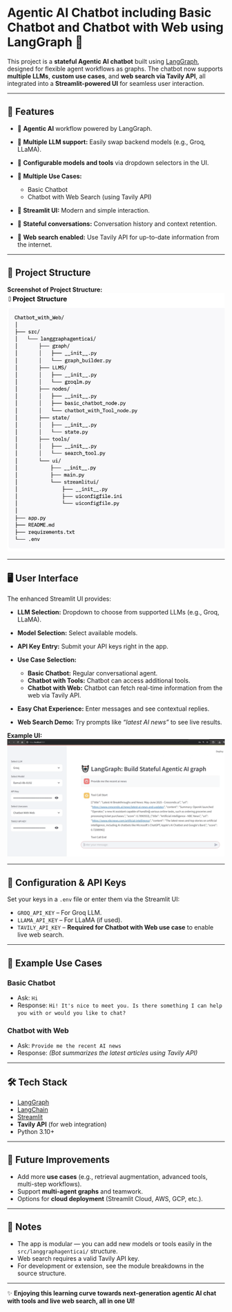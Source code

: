 # Agentic AI Chatbot including Basic Chatbot and Chatbot with Web using LangGraph 🤖

This project is a **stateful Agentic AI chatbot** built using [LangGraph](https://python.langchain.com/docs/langgraph/), designed for flexible agent workflows as graphs. The chatbot now supports **multiple LLMs**, **custom use cases**, and **web search via Tavily API**, all integrated into a **Streamlit-powered UI** for seamless user interaction.

---

## 🚀 Features

* 🔹 **Agentic AI** workflow powered by LangGraph.
* 🔹 **Multiple LLM support:** Easily swap backend models (e.g., Groq, LLaMA).
* 🔹 **Configurable models and tools** via dropdown selectors in the UI.
* 🔹 **Multiple Use Cases:**

  * Basic Chatbot
  * Chatbot with Web Search (using Tavily API)
* 🔹 **Streamlit UI:** Modern and simple interaction.
* 🔹 **Stateful conversations:** Conversation history and context retention.
* 🔹 **Web search enabled:** Use Tavily API for up-to-date information from the internet.

---

## 📂 Project Structure

**Screenshot of Project Structure:**
![UI Screenshot](docs/chatbot_with_web_project_structure.png)

---

## 🖥️ User Interface

The enhanced Streamlit UI provides:

* **LLM Selection:** Dropdown to choose from supported LLMs (e.g., Groq, LLaMA).
* **Model Selection:** Select available models.
* **API Key Entry:** Submit your API keys right in the app.
* **Use Case Selection:**

  * **Basic Chatbot:** Regular conversational agent.
  * **Chatbot with Tools:** Chatbot can access additional tools.
  * **Chatbot with Web:** Chatbot can fetch real-time information from the web via Tavily API.
* **Easy Chat Experience:** Enter messages and see contextual replies.
* **Web Search Demo:** Try prompts like *“latest AI news”* to see live results.

**Example UI:**
![UI Screenshot](docs/agentic_ai_chatbot_with_web.jpg)

---

## 🔑 Configuration & API Keys

Set your keys in a `.env` file or enter them via the Streamlit UI:

* `GROQ_API_KEY` – For Groq LLM.
* `LLAMA_API_KEY` – For LLaMA (if used).
* `TAVILY_API_KEY` – **Required for Chatbot with Web use case** to enable live web search.

---

## 📖 Example Use Cases

### **Basic Chatbot**

* Ask: `Hi`
* Response: `Hi! It's nice to meet you. Is there something I can help you with or would you like to chat?`

### **Chatbot with Web**

* Ask: `Provide me the recent AI news`
* Response: *(Bot summarizes the latest articles using Tavily API)*

---

## 🛠️ Tech Stack

* [LangGraph](https://python.langchain.com/docs/langgraph/)
* [LangChain](https://www.langchain.com/)
* [Streamlit](https://streamlit.io/)
* **Tavily API** (for web integration)
* Python 3.10+

---

## 📌 Future Improvements

* Add more **use cases** (e.g., retrieval augmentation, advanced tools, multi-step workflows).
* Support **multi-agent graphs** and teamwork.
* Options for **cloud deployment** (Streamlit Cloud, AWS, GCP, etc.).

---

## 📝 Notes

* The app is modular — you can add new models or tools easily in the `src/langgraphagenticai/` structure.
* Web search requires a valid Tavily API key.
* For development or extension, see the module breakdowns in the source structure.

---

✨ **Enjoying this learning curve towards next-generation agentic AI chat with tools and live web search, all in one UI!**

